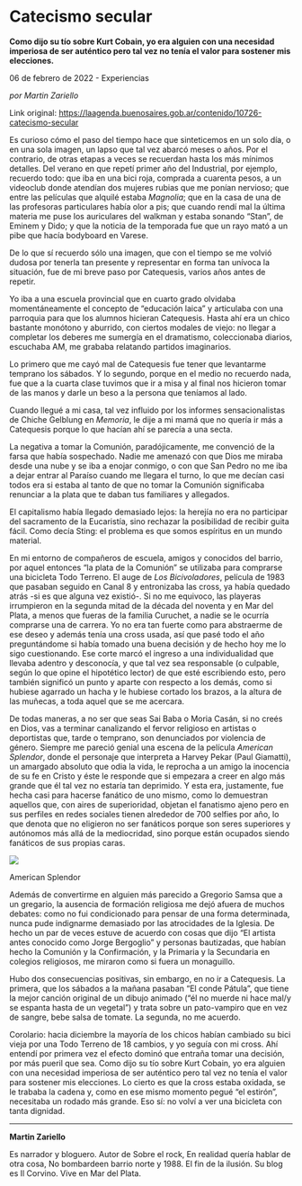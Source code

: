 # Catecismo secular

**Como dijo su tío sobre Kurt Cobain, yo era alguien con una necesidad imperiosa de ser auténtico pero tal vez no tenía el valor para sostener mis elecciones.**

06 de febrero de 2022 - Experiencias

_por Martin Zariello_

Link original: https://laagenda.buenosaires.gob.ar/contenido/10726-catecismo-secular



Es curioso cómo el paso del tiempo hace que sinteticemos en un solo día, o en una sola imagen, un lapso que tal vez abarcó meses o años. Por el contrario, de otras etapas a veces se recuerdan hasta los más mínimos detalles. Del verano en que repetí primer año del Industrial, por ejemplo, recuerdo todo: que iba en una bici roja, comprada a cuarenta pesos, a un videoclub donde atendían dos mujeres rubias que me ponían nervioso; que entre las películas que alquilé estaba *Magnolia*; que en la casa de una de las profesoras particulares había olor a pis; que cuando rendí mal la última materia me puse los auriculares del walkman y estaba sonando “Stan”, de Eminem y Dido; y que la noticia de la temporada fue que un rayo mató a un pibe que hacía bodyboard en Varese.




De lo que sí recuerdo sólo una imagen, que con el tiempo se me volvió dudosa por tenerla tan presente y representar en forma tan unívoca la situación, fue de mi breve paso por Catequesis, varios años antes de repetir.




Yo iba a una escuela provincial que en cuarto grado olvidaba momentáneamente el concepto de “educación laica” y articulaba con una parroquia para que los alumnos hicieran Catequesis. Hasta ahí era un chico bastante monótono y aburrido, con ciertos modales de viejo: no llegar a completar los deberes me sumergía en el dramatismo, coleccionaba diarios, escuchaba AM, me grababa relatando partidos imaginarios.




Lo primero que me cayó mal de Catequesis fue tener que levantarme temprano los sábados. Y lo segundo, porque en el medio no recuerdo nada, fue que a la cuarta clase tuvimos que ir a misa y al final nos hicieron tomar de las manos y darle un beso a la persona que teníamos al lado.




Cuando llegué a mi casa, tal vez influido por los informes sensacionalistas de Chiche Gelblung en *Memoria*, le dije a mi mamá que no quería ir más a Catequesis porque lo que hacían ahí se parecía a una secta.




La negativa a tomar la Comunión, paradójicamente, me convenció de la farsa que había sospechado. Nadie me amenazó con que Dios me miraba desde una nube y se iba a enojar conmigo, o con que San Pedro no me iba a dejar entrar al Paraíso cuando me llegara el turno, lo que me decían casi todos era si estaba al tanto de que no tomar la Comunión significaba renunciar a la plata que te daban tus familiares y allegados.




El capitalismo había llegado demasiado lejos: la herejía no era no participar del sacramento de la Eucaristía, sino rechazar la posibilidad de recibir guita fácil. Como decía Sting: el problema es que somos espíritus en un mundo material.




En mi entorno de compañeros de escuela, amigos y conocidos del barrio, por aquel entonces “la plata de la Comunión” se utilizaba para comprarse una bicicleta Todo Terreno. El auge de *Los Bicivoladores*, película de 1983 que pasaban seguido en Canal 8 y entronizaba las cross, ya había quedado atrás -si es que alguna vez existió-. Si no me equivoco, las playeras irrumpieron en la segunda mitad de la década del noventa y en Mar del Plata, a menos que fueras de la familia Curuchet, a nadie se le ocurría comprarse una de carrera. Yo no era tan fuerte como para abstraerme de ese deseo y además tenía una cross usada, así que pasé todo el año preguntándome si había tomado una buena decisión y de hecho hoy me lo sigo cuestionando. Ese corte marcó el ingreso a una individualidad que llevaba adentro y desconocía, y que tal vez sea responsable (o culpable, según lo que opine el hipotético lector) de que esté escribiendo esto, pero también significó un punto y aparte con respecto a los demás, como si hubiese agarrado un hacha y le hubiese cortado los brazos, a la altura de las muñecas, a toda aquel que se me acercara.




De todas maneras, a no ser que seas Sai Baba o Moria Casán, si no creés en Dios, vas a terminar canalizando el fervor religioso en artistas o deportistas que, tarde o temprano, son denunciados por violencia de género. Siempre me pareció genial una escena de la película *American Splendor*, donde el personaje que interpreta a Harvey Pekar (Paul Giamatti), un amargado absoluto que odia la vida, le reprocha a un amigo la inocencia de su fe en Cristo y éste le responde que si empezara a creer en algo más grande que él tal vez no estaría tan deprimido. Y esta era, justamente, fue hecha casi para hacerse fanático de uno mismo, como lo demuestran aquellos que, con aires de superioridad, objetan el fanatismo ajeno pero en sus perfiles en redes sociales tienen alrededor de 700 selfies por año, lo que denota que no eligieron no ser fanáticos porque son seres superiores y autónomos más allá de la mediocridad, sino porque están ocupados siendo fanáticos de sus propias caras.




![](https://cdn.feater.me/files/images/142523/5658a96f-1029-4ccd-856a-0c478185cf5b.png)




American Splendor




Además de convertirme en alguien más parecido a Gregorio Samsa que a un gregario, la ausencia de formación religiosa me dejó afuera de muchos debates: como no fui condicionado para pensar de una forma determinada, nunca pude indignarme demasiado por las atrocidades de la Iglesia. De hecho un par de veces estuve de acuerdo con cosas que dijo “El artista antes conocido como Jorge Bergoglio” y personas bautizadas, que habían hecho la Comunión y la Confirmación, y la Primaria y la Secundaria en colegios religiosos, me miraron como si fuera un monaguillo.




Hubo dos consecuencias positivas, sin embargo, en no ir a Catequesis. La primera, que los sábados a la mañana pasaban “El conde Pátula”, que tiene la mejor canción original de un dibujo animado (“él no muerde ni hace mal/y se espanta hasta de un vegetal”) y trata sobre un pato-vampiro que en vez de sangre, bebe salsa de tomate. La segunda, no me acuerdo.




Corolario: hacia diciembre la mayoría de los chicos habían cambiado su bici vieja por una Todo Terreno de 18 cambios, y yo seguía con mi cross. Ahí entendí por primera vez el efecto dominó que entraña tomar una decisión, por más pueril que sea. Como dijo su tío sobre Kurt Cobain, yo era alguien con una necesidad imperiosa de ser auténtico pero tal vez no tenía el valor para sostener mis elecciones. Lo cierto es que la cross estaba oxidada, se le trababa la cadena y, como en ese mismo momento pegué “el estirón”, necesitaba un rodado más grande. Eso sí: no volví a ver una bicicleta con tanta dignidad.




---




**Martin Zariello**




Es narrador y bloguero. Autor de Sobre el rock, En realidad quería hablar de otra cosa, No bombardeen barrio norte y 1988. El fin de la ilusión. Su blog es Il Corvino. Vive en Mar del Plata.



